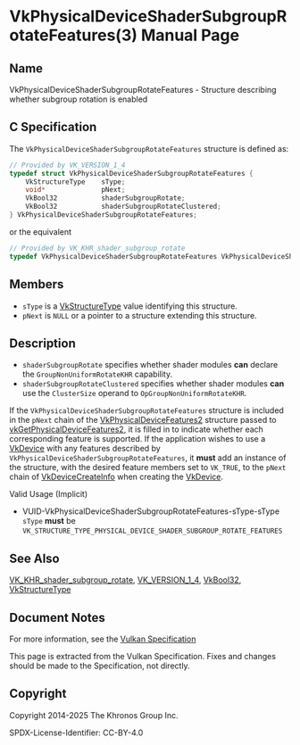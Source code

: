 # VkPhysicalDeviceShaderSubgroupRotateFeatures(3) Manual Page

## Name

VkPhysicalDeviceShaderSubgroupRotateFeatures - Structure describing whether subgroup rotation is enabled



## [](#_c_specification)C Specification

The `VkPhysicalDeviceShaderSubgroupRotateFeatures` structure is defined as:

```c++
// Provided by VK_VERSION_1_4
typedef struct VkPhysicalDeviceShaderSubgroupRotateFeatures {
    VkStructureType    sType;
    void*              pNext;
    VkBool32           shaderSubgroupRotate;
    VkBool32           shaderSubgroupRotateClustered;
} VkPhysicalDeviceShaderSubgroupRotateFeatures;
```

or the equivalent

```c++
// Provided by VK_KHR_shader_subgroup_rotate
typedef VkPhysicalDeviceShaderSubgroupRotateFeatures VkPhysicalDeviceShaderSubgroupRotateFeaturesKHR;
```

## [](#_members)Members

- `sType` is a [VkStructureType](https://registry.khronos.org/vulkan/specs/latest/man/html/VkStructureType.html) value identifying this structure.
- `pNext` is `NULL` or a pointer to a structure extending this structure.

## [](#_description)Description

- []()`shaderSubgroupRotate` specifies whether shader modules **can** declare the `GroupNonUniformRotateKHR` capability.
- []()`shaderSubgroupRotateClustered` specifies whether shader modules **can** use the `ClusterSize` operand to `OpGroupNonUniformRotateKHR`.

If the `VkPhysicalDeviceShaderSubgroupRotateFeatures` structure is included in the `pNext` chain of the [VkPhysicalDeviceFeatures2](https://registry.khronos.org/vulkan/specs/latest/man/html/VkPhysicalDeviceFeatures2.html) structure passed to [vkGetPhysicalDeviceFeatures2](https://registry.khronos.org/vulkan/specs/latest/man/html/vkGetPhysicalDeviceFeatures2.html), it is filled in to indicate whether each corresponding feature is supported. If the application wishes to use a [VkDevice](https://registry.khronos.org/vulkan/specs/latest/man/html/VkDevice.html) with any features described by `VkPhysicalDeviceShaderSubgroupRotateFeatures`, it **must** add an instance of the structure, with the desired feature members set to `VK_TRUE`, to the `pNext` chain of [VkDeviceCreateInfo](https://registry.khronos.org/vulkan/specs/latest/man/html/VkDeviceCreateInfo.html) when creating the [VkDevice](https://registry.khronos.org/vulkan/specs/latest/man/html/VkDevice.html).

Valid Usage (Implicit)

- [](#VUID-VkPhysicalDeviceShaderSubgroupRotateFeatures-sType-sType)VUID-VkPhysicalDeviceShaderSubgroupRotateFeatures-sType-sType  
  `sType` **must** be `VK_STRUCTURE_TYPE_PHYSICAL_DEVICE_SHADER_SUBGROUP_ROTATE_FEATURES`

## [](#_see_also)See Also

[VK\_KHR\_shader\_subgroup\_rotate](https://registry.khronos.org/vulkan/specs/latest/man/html/VK_KHR_shader_subgroup_rotate.html), [VK\_VERSION\_1\_4](https://registry.khronos.org/vulkan/specs/latest/man/html/VK_VERSION_1_4.html), [VkBool32](https://registry.khronos.org/vulkan/specs/latest/man/html/VkBool32.html), [VkStructureType](https://registry.khronos.org/vulkan/specs/latest/man/html/VkStructureType.html)

## [](#_document_notes)Document Notes

For more information, see the [Vulkan Specification](https://registry.khronos.org/vulkan/specs/latest/html/vkspec.html#VkPhysicalDeviceShaderSubgroupRotateFeatures)

This page is extracted from the Vulkan Specification. Fixes and changes should be made to the Specification, not directly.

## [](#_copyright)Copyright

Copyright 2014-2025 The Khronos Group Inc.

SPDX-License-Identifier: CC-BY-4.0